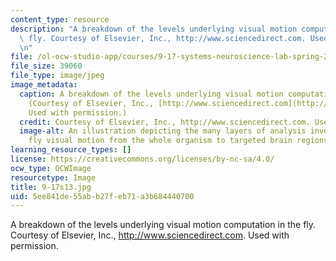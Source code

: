 ```yaml
---
content_type: resource
description: "A breakdown of the levels underlying visual motion computation in the\
  \ fly. Courtesy of Elsevier, Inc., http://www.sciencedirect.com. Used with permission.\r\
  \n"
file: /ol-ocw-studio-app/courses/9-17-systems-neuroscience-lab-spring-2013/5ee841de55abb27feb71a3b684440700_9-17s13.jpg
file_size: 39060
file_type: image/jpeg
image_metadata:
  caption: A breakdown of the levels underlying visual motion computation in the fly.
    (Courtesy of Elsevier, Inc., [http://www.sciencedirect.com](http://www.sciencedirect.com).
    Used with permission.)
  credit: Courtesy of Elsevier, Inc., http://www.sciencedirect.com. Used with permission.
  image-alt: An illustration depicting the many layers of analysis involved in computing
    fly visual motion from the whole organism to targeted brain regions.
learning_resource_types: []
license: https://creativecommons.org/licenses/by-nc-sa/4.0/
ocw_type: OCWImage
resourcetype: Image
title: 9-17s13.jpg
uid: 5ee841de-55ab-b27f-eb71-a3b684440700
---
```

A breakdown of the levels underlying visual motion computation in the fly. Courtesy of Elsevier, Inc., http://www.sciencedirect.com. Used with permission.
